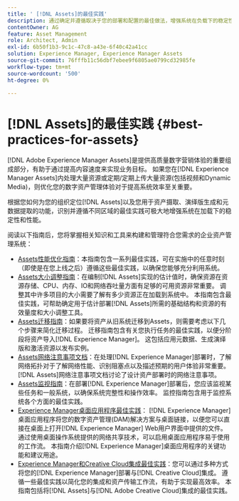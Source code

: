```yaml
---
title: ' [!DNL Assets]的最佳实践'
description: 通过确定并遵循取决于您的部署和配置的最佳做法，增强系统在负载下的稳定性和性能。
contentOwner: AG
feature: Asset Management
role: Architect, Admin
exl-id: 6b50f1b3-9c1c-47c8-a43e-6f40c42a41cc
solution: Experience Manager, Experience Manager Assets
source-git-commit: 76fffb11c56dbf7ebee9f6805ae0799cd32985fe
workflow-type: tm+mt
source-wordcount: '500'
ht-degree: 0%

---
```


# [!DNL Assets]的最佳实践 {#best-practices-for-assets}

[!DNL Adobe Experience Manager Assets]是提供高质量数字营销体验的重要组成部分，有助于通过提高内容速度来实现业务目标。 如果您在[!DNL Experience Manager Assets]内处理大量资源或定期/定期上传大量资源(包括视频和Dynamic Media)，则优化您的数字资产管理体验对于提高系统效率至关重要。

根据您如何为您的组织定位[!DNL Assets]以及您用于资产摄取、演绎版生成和元数据提取的功能，识别并遵循不同区域的最佳实践可极大地增强系统在加载下的稳定性和性能。

阅读以下指南后，您将掌握相关知识和工具来构建和管理符合您需求的企业资产管理系统：

* [Assets性能优化指南](/help/assets/performance-tuning-guidelines.md)：本指南包含一系列最佳实践，可在实施中的任意时刻（即使是在您上线之后）遵循这些最佳实践，以确保您能够充分利用系统。
* [Assets大小调整指南](/help/assets/assets-sizing-guide.md)：在编制[!DNL Assets]实现的估计值时，确保资源在资源存储、CPU、内存、IO和网络吞吐量方面有足够的可用资源非常重要。 调整其中许多项目的大小需要了解有多少资源正在加载到系统中。 本指南包含最佳实践，可帮助确定用于估计部署[!DNL Assets]所需的基础结构和资源的有效量度和大小调整工具。
* [Assets迁移指南](/help/assets/assets-migration-guide.md)：如果要将资产从旧系统迁移到Assets，则需要考虑以下几个步骤来简化迁移过程。 迁移指南包含有关您执行任务的最佳实践，以便分阶段将资产导入[!DNL Experience Manager]。 这包括应用元数据、生成演绎版和激活资源以发布实例。
* [Assets网络注意事项文档](/help/assets/assets-network-considerations.md)：在处理[!DNL Experience Manager]部署时，了解网络拓扑对于了解网络性能、识别阻塞点以及描述预期的用户体验非常重要。 [!DNL Assets]网络注意事项文档讨论了设计资产部署时的网络注意事项。
* [Assets监视指南](/help/assets/assets-monitoring-best-practices.md)：在部署[!DNL Experience Manager]部署后，您应该监视某些任务和一般系统，以确保系统完整性和操作效率。 监控指南包含用于监控系统各个方面的最佳实践。
* [Experience Manager桌面应用程序最佳实践](https://experienceleague.adobe.com/docs/experience-manager-desktop-app/using/introduction.html?lang=zh-Hans)： [!DNL Experience Manager]桌面应用程序将您的数字资产管理(DAM)解决方案与桌面链接，以便您可以直接在桌面上打开[!DNL Experience Manager] Web用户界面中提供的文件。 通过使用桌面操作系统提供的网络共享技术，可以启用桌面应用程序易于使用的工作流。 本指南介绍[!DNL Experience Manager]桌面应用程序的关键功能和建议用途。
* [Experience Manager和Creative Cloud集成最佳实践](/help/assets/aem-cc-integration-best-practices.md)：您可以通过多种方式将您的[!DNL Experience Manager]部署与[!DNL Creative Cloud]集成。 遵循一些最佳实践以简化您的集成和资产传输工作流，有助于实现最高效率。 本指南包括将[!DNL Assets]与[!DNL Adobe Creative Cloud]集成的最佳实践。
